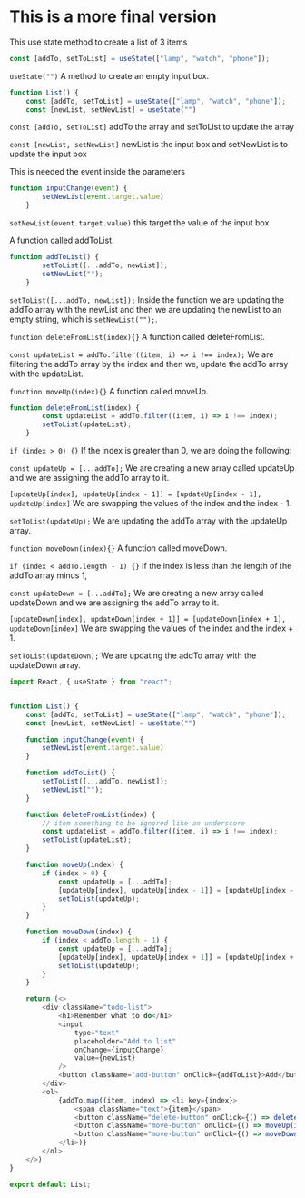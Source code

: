 
# This is a more final version 

This use state method to create a list of 3 items
```js 
const [addTo, setToList] = useState(["lamp", "watch", "phone"]);
```

`useState("")` A method to create an empty input box.

```js
function List() {
    const [addTo, setToList] = useState(["lamp", "watch", "phone"]);
    const [newList, setNewList] = useState("")
```

`const [addTo, setToList]` addTo the array and setToList to update the array

`const [newList, setNewList]` newList is the input box and setNewList is to update the input box


 This is needed the event inside the parameters 
```js
function inputChange(event) {
        setNewList(event.target.value)
    }
```

`setNewList(event.target.value)` this target the value of the input box


 A function called addToList. 

```js
function addToList() {
        setToList([...addTo, newList]);
        setNewList("");
    }
```
 
`setToList([...addTo, newList]);` Inside the function we are updating the addTo array with the newList and then we are updating the newList to an empty string, which is `setNewList("");`.

`function deleteFromList(index){}` A function called deleteFromList.

`const updateList = addTo.filter((item, i) => i !== index);` We are filtering the addTo array by the index and then we, update the addTo array with the updateList.

 
`function moveUp(index){}` A function called moveUp.    


```js
function deleteFromList(index) {
        const updateList = addTo.filter((item, i) => i !== index);
        setToList(updateList);
    }
```


`if (index > 0) {}` If the index is greater than 0, we are doing the following:

`const updateUp = [...addTo];` We are creating a new array called updateUp and we are assigning the addTo array to it.

`[updateUp[index], updateUp[index - 1]] = [updateUp[index - 1], updateUp[index]` We are swapping the values of the index and the index - 1.

`setToList(updateUp);` We are updating the addTo array with the updateUp array.

`function moveDown(index){}` A function called moveDown.

`if (index < addTo.length - 1) {}` If the index is less than the length of the addTo array minus 1,

`const updateDown = [...addTo];` We are creating a new array called updateDown and we are assigning the addTo array to it.

`[updateDown[index], updateDown[index + 1]] = [updateDown[index + 1], updateDown[index]` We are swapping the values of the index and the index + 1.

`setToList(updateDown);` We are updating the addTo array with the updateDown array.

```js
import React, { useState } from "react";


function List() {
    const [addTo, setToList] = useState(["lamp", "watch", "phone"]);
    const [newList, setNewList] = useState("")

    function inputChange(event) {
        setNewList(event.target.value)
    }

    function addToList() {
        setToList([...addTo, newList]);
        setNewList("");
    }

    function deleteFromList(index) {
        // item something to be ignored like an underscore
        const updateList = addTo.filter((item, i) => i !== index);
        setToList(updateList);
    }

    function moveUp(index) {
        if (index > 0) {
            const updateUp = [...addTo];
            [updateUp[index], updateUp[index - 1]] = [updateUp[index - 1], updateUp[index],];
            setToList(updateUp);
        }
    }

    function moveDown(index) {
        if (index < addTo.length - 1) {
            const updateUp = [...addTo];
            [updateUp[index], updateUp[index + 1]] = [updateUp[index + 1], updateUp[index],];
            setToList(updateUp);
        }
    }

    return (<>
        <div className="todo-list">
            <h1>Remember what to do</h1>
            <input
                type="text"
                placeholder="Add to list"
                onChange={inputChange}
                value={newList}
            />
            <button className="add-button" onClick={addToList}>Add</button>
        </div>
        <ol>
            {addTo.map((item, index) => <li key={index}>
                <span className="text">{item}</span>
                <button className="delete-button" onClick={() => deleteFromList(index)}>Remove &#129356;</button>
                <button className="move-button" onClick={() => moveUp(index)}>Up &#129351;</button>
                <button className="move-button" onClick={() => moveDown(index)}>Down &#129352; </button>
            </li>)}
        </ol>
    </>)
}

export default List;
```
